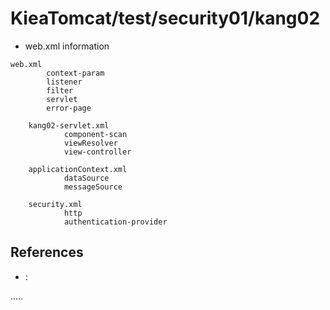 KieaTomcat/test/security01/kang02
=================================

- web.xml information
```
web.xml
		context-param
		listener
		filter
		servlet
		error-page

	kang02-servlet.xml
			component-scan
			viewResolver
			view-controller

	applicationContext.xml
			dataSource
			messageSource

	security.xml
			http
			authentication-provider
```



References
----------
- []( ""):



.....





